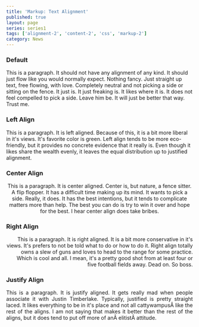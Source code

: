 ```yaml
---
title: 'Markup: Text Alignment'
published: true
layout: page
series: series1
tags: ['alignment-2', 'content-2', 'css', 'markup-2']
category: News
---
```

<h3>Default</h3>
This is a paragraph. It should not have any alignment of any kind. It should just flow like you would normally expect. Nothing fancy. Just straight up text, free flowing, with love. Completely neutral and not picking a side or sitting on the fence. It just is. It just freaking is. It likes where it is. It does not feel compelled to pick a side. Leave him be. It will just be better that way. Trust me.
<h3>Left Align</h3>
<p style="text-align:left;">This is a paragraph. It is left aligned. Because of this, it is a bit more liberal in it's views. It's favorite color is green. Left align tends to be more eco-friendly, but it provides no concrete evidence that it really is. Even though it likes share the wealth evenly, it leaves the equal distribution up to justified alignment.</p>

<h3>Center Align</h3>
<p style="text-align:center;">This is a paragraph. It is center aligned. Center is, but nature, a fence sitter. A flip flopper. It has a difficult time making up its mind. It wants to pick a side. Really, it does. It has the best intentions, but it tends to complicate matters more than help. The best you can do is try to win it over and hope for the best. I hear center align does take bribes.</p>

<h3>Right Align</h3>
<p style="text-align:right;">This is a paragraph. It is right aligned. It is a bit more conservative in it's views. It's prefers to not be told what to do or how to do it. Right align totally owns a slew of guns and loves to head to the range for some practice. Which is cool and all. I mean, it's a pretty good shot from at least four or five football fields away. Dead on. So boss.</p>

<h3>Justify Align</h3>
<p style="text-align:justify;">This is a paragraph. It is justify aligned. It gets really mad when people associate it with Justin Timberlake. Typically, justified is pretty straight laced. It likes everything to be in it's place and not all cattywampusÂ like the rest of the aligns. I am not saying that makes it better than the rest of the aligns, but it does tend to put off more of anÂ elitistÂ attitude.</p>
